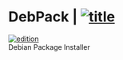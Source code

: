 # DebPack | [![title](https://img.shields.io/badge/DebPack-V1.0-red.svg)](https://github.com/florienzh4x/DebPack/)
[![edition](https://img.shields.io/badge/Stable-Edition-blue.svg)](https://github.com/florienzh4x/DebPack/)
<br>
Debian Package Installer
